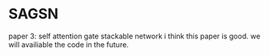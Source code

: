 # SAGSN
paper 3: self attention gate stackable network
i think this paper is good. we will availiable the code in the future.

